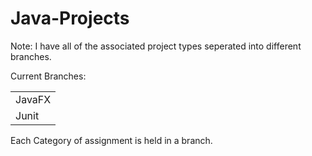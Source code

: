 # Java-Projects
<p>Note: I have all of the associated project types seperated into different branches.<p>
<p>Current Branches:<p>
<table>
  <tr>
    <td>
    JavaFX  
    </td>  
  </tr>
  <tr>
    <td>
    Junit  
    </td>  
  </tr>  
</table>  

Each Category of assignment is held in a branch. 

